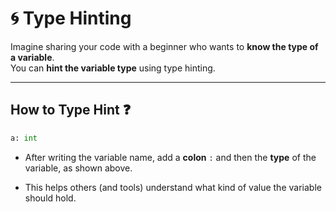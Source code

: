 # 🌀 Type Hinting

Imagine sharing your code with a beginner who wants to **know the type of a variable**.  
You can **hint the variable type** using type hinting.

---

## How to Type Hint ❓

```python
a: int
```
- After writing the variable name, add a **colon** `:` and then the **type** of the variable, as shown above.

- This helps others (and tools) understand what kind of value the variable should hold.
